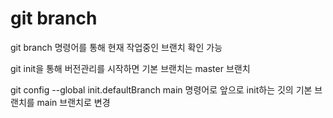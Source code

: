 # git branch
git branch 명령어를 통해 현재 작업중인 브랜치 확인 가능

git init을 통해 버전관리를 시작하면 기본 브랜치는 master 브랜치

git config --global init.defaultBranch main 명령어로 앞으로 init하는 깃의 기본 브랜치를 main 브랜치로 변경

